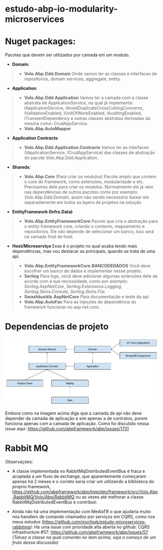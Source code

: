# estudo-abp-io-modularity-microservices

# Nuget packages:
Pacotes que devem ser utilizados por camada em um modulo.

- **Domain**: 
> - **Volo.Abp.Ddd.Domain**
Onde vamos ter as classes e interfaces de repositorios, domain services, aggregate, entity. 

- **Application**: 
>  - **Volo.Abp.Ddd.Application**
Vamos ter a camada com a classe abstrata de ApplicationService, na qual já implementa: IApplicationService, IAvoidDuplicateCrossCuttingConcerns, IValidationEnabled, IUnitOfWorkEnabled,  IAuditingEnabled, ITransientDependency e outras classes abstratas derivadas da mesma como:  CrudAppService.
> - **Volo.Abp.AutoMapper**
 

- **Application Contracts**: 
> - **Volo.Abp.Ddd.Application.Contracts**
Vamos ter as interfaces (IApplicationService, ICrudAppService) das classes de abstração do pacote Volo.Abp.Ddd.Application.

- **Shareds**: 
> - **Volo.Abp.Core** (Para criar os modulos)
Pacote amplo que contem o core do framework, como extensões, modularidade e etc. Precisamos dele para criar os modulos. Normalmente ele já vem nas dependências de outros pacotes como por exemplo: *Volo.Abp.Ddd.Domain*, assim não sendo necessário baixar ele separadamente em todos as layers de projetos na solução.

- **EntityFramework (Infra.Data)**
> - **Volo.Abp.EntityFrameworkCore**
Pacote que cria a abstração para o entity framework core, criando o contexto, mapeamento e repositorios. Ele não depende de selecionar um banco, isso será na camada final de host. 

- **Host/Microserviço**
 Esse é o projeto no qual acaba tendo mais dependências, mas vou destacar as principais, quando se trata de uma api. 
>  - **Volo.Abp.EntityFrameworkCore.BANCODEDADOS** 
Você deve escolher um banco de dados e implementar nesse projeto. 
>  - **Serilog** 
 Para logs, você deve adicionar algumas extensões dele de acordo com a sua necessidade, como por exemplo: *Serilog.AspNetCore*, *Serilog.Extensions.Logging*, *Serilog.Skins.Console*, *Serilog.Skins.File*. 
>  - **Swashbuckle.AspNetCore** 
Para documentação e teste da api. 
>  - **Volo.Abp.AutoFac** 
Para as injeções de dependência do framework funcionar no asp net core.


# Dependencias de projeto 

![Arquitetura do modulo](https://raw.githubusercontent.com/abpframework/abp/dev/docs/en/images/module-layers-and-packages.jpg)

Embora como na imagem acima diga que a camada de api não deve depender da camada de aplicação e sim apenas a de contratos, porem funciona apenas com a camada de aplicação. Como foi discutido nessa issue aqui: https://github.com/abpframework/abp/issues/1731 


# Rabbit MQ 

Observações:

   - A classe implementada no RabbitMqDistributedEventBus é fraca e acoplada a um fluxo de exchange, que aparentemente começaram apenas há 2 meses e o correto seria criar um utilizando a biblioteca do proprio framework,  
   https://github.com/abpframework/abp/tree/dev/framework/src/Volo.Abp.RabbitMQ/Volo/Abp/RabbitMQ ou as vezes até melhorar a classe RabbitMqDistributedEventBus e contribuir.

- Ainda não há uma implementação com MediaTR o que ajudaria muito nos handlers de comando chamados por serviços em CQRS, como nos meus estudos (https://github.com/muriloxk/estudo-microservices-rabbitmq): Há uma issue com prioridade alta aberta no github: CQRS infrastructure #57: https://github.com/abpframework/abp/issues/57 *(Talvez a classe na qual comentei no item acima, seja o começo de um fruto dessa discussão)*
